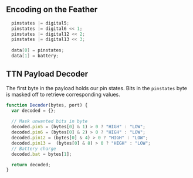 ## Encoding on the Feather

```cpp
  pinstates |= digital5;
  pinstates |= digital6 << 1;
  pinstates |= digital12 << 2;
  pinstates |= digital13 << 3;
  
  data[0] = pinstates;
  data[1] = battery;
```

## TTN Payload Decoder
The first byte in the payload holds our pin states. Bits in the `pinstates` byte is masked off to retrieve corresponding values.

```javascript
function Decoder(bytes, port) {
  var decoded = {};
  
  // Mask unwanted bits in byte
  decoded.pin5 = (bytes[0] & 1) > 0 ? "HIGH" : "LOW";
  decoded.pin6 = (bytes[0] & 2) > 0 ? "HIGH" : "LOW";
  decoded.pin12 = (bytes[0] & 4) > 0 ? "HIGH" : "LOW";
  decoded.pin13 =  (bytes[0] & 8) > 0 ? "HIGH" : "LOW";
  // Battery charge
  decoded.bat = bytes[1];   

  return decoded;
}
```
